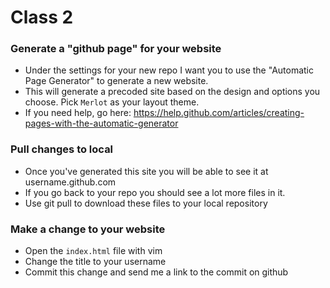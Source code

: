 # Class 2

### Generate a "github page" for your website
- Under the settings for your new repo I want you to use the "Automatic Page Generator" to generate a new website.
- This will generate a precoded site based on the design and options you choose. Pick `Merlot` as your layout theme.
- If you need help, go here: https://help.github.com/articles/creating-pages-with-the-automatic-generator

### Pull changes to local
- Once you've generated this site you will be able to see it at username.github.com
- If you go back to your repo you should see a lot more files in it.
- Use git pull to download these files to your local repository

### Make a change to your website
- Open the `index.html` file with vim
- Change the title to your username
- Commit this change and send me a link to the commit on github

